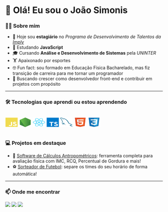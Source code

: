 # 👋 Olá! Eu sou o João Simonis

### 🙋‍♂️ Sobre mim
- 🚀 Hoje sou **estagiário** no *Programa de Desenvolvimento de Talentos da [Imply](https://imply.com/pt/)*
- 🌱 Estudando **JavaScript**
- 🎓 Cursando **Análise e Desenvolvimento de Sistemas** pela *UNINTER*
- 🏋️ Apaixonado por esportes
- 🤓 Fun fact: sou formado em Educação Física Bacharelado, mas fiz transição de carreira para me tornar um programador
- 🎯 Buscando crescer como desenvolvedor front-end e contribuir em projetos com propósito

---

### 🛠️ Tecnologias que aprendi ou estou aprendendo
<div style="display: inline_block"><br>
  <img align="center" alt="Joao-Js" height="30" width="40" src="https://raw.githubusercontent.com/devicons/devicon/master/icons/javascript/javascript-plain.svg">
  <img align="center" alt="Joao-NodeJS" height="30" width="40" src="https://raw.githubusercontent.com/devicons/devicon/master/icons/nodejs/nodejs-original.svg">
  <img align="center" alt="Joao-React" height="30" width="40" src="https://raw.githubusercontent.com/devicons/devicon/master/icons/react/react-original.svg">
  <img align="center" alt="Joao-TS" height="30" width="40" src="https://raw.githubusercontent.com/devicons/devicon/master/icons/typescript/typescript-original.svg">
  <img align="center" alt="Joao-MySQL" height="30" width="40" src="https://raw.githubusercontent.com/devicons/devicon/master/icons/mysql/mysql-original.svg">
  <img align="center" alt="Joao-HTML" height="30" width="40" src="https://raw.githubusercontent.com/devicons/devicon/master/icons/html5/html5-original.svg">
  <img align="center" alt="Joao-CSS" height="30" width="40" src="https://raw.githubusercontent.com/devicons/devicon/master/icons/css3/css3-original.svg">
</div>

<br>

### 💻 Projetos em destaque
- 📏 [Software de Cálculos Antropométricos](https://joaosimonis.github.io/projeto_software-completo-antropometrico/): ferramenta completa para avaliação física com IMC, RCQ, Percentual de Gordura e mais!
- ⚽ [Sorteador de Futebol](https://joaosimonis.github.io/sorteador-de-futebol/): separe os times do seu horário de forma automática!

---

### 📫 Onde me encontrar
 
<div> 
  <a href="https://instagram.com/joaosimonis2000" target="_blank"><img src="https://img.shields.io/badge/-Instagram-%23E4405F?style=for-the-badge&logo=instagram&logoColor=white" target="_blank"></a>
  <a href = "mailto:joaosimonis2000@gmail.com"><img src="https://img.shields.io/badge/-Gmail-%23333?style=for-the-badge&logo=gmail&logoColor=white" target="_blank"></a>
  <a href="https://www.linkedin.com/in/joaosimonis/" target="_blank"><img src="https://img.shields.io/badge/-LinkedIn-%230077B5?style=for-the-badge&logo=linkedin&logoColor=white" target="_blank"></a> 
</div>
